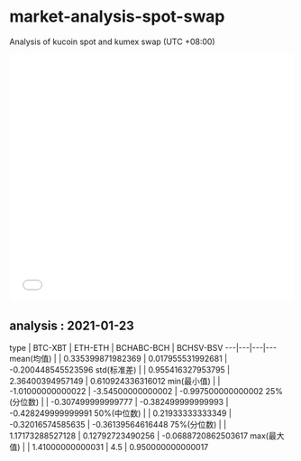 # market-analysis-spot-swap
Analysis of kucoin spot and kumex swap (UTC +08:00)

<iframe width="100%" height="440" src="./data.html" frameborder="no" border="0" scrolling="no"></iframe>

## analysis : 2021-01-23

type | BTC-XBT | ETH-ETH | BCHABC-BCH | BCHSV-BSV 
---|---|---|---
mean(均值) |  | 0.335399871982369 | 0.017955531992681 | -0.200448545523596
std(标准差) |  | 0.955416327953795 | 2.36400394957149 | 0.610924336316012
min(最小值) |  | -1.01000000000022 | -3.54500000000002 | -0.997500000000002
25%(分位数) |  | -0.307499999999777 | -0.382499999999993 | -0.428249999999991
50%(中位数) |  | 0.21933333333349 | -0.32016574585635 | -0.36139564616448
75%(分位数) |  | 1.17173288527128 | 0.12792723490256 | -0.0688720862503617
max(最大值) |  | 1.41000000000031 | 4.5 | 0.950000000000017
